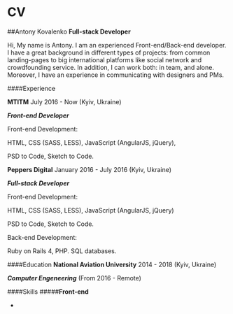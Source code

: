 # CV
##Antony Kovalenko
**Full-stack Developer**

Hi, My name is Antony. I am an experienced Front-end/Back-end developer. I have a great background in different types of projects: from common landing-pages to big international platforms like social network and crowdfounding service. In addition, I can work both: in team, and alone. Moreover, I have an experience in communicating with designers and PMs.

####Experience

**MTITM** July 2016 - Now (Kyiv, Ukraine)

_**Front-end Developer**_

Front-end Development:

HTML, CSS (SASS, LESS), JavaScript (AngularJS, jQuery),

PSD to Code, Sketch to Code.

**Peppers Digital** January 2016 - July 2016 (Kyiv, Ukraine)

_**Full-stack Developer**_

Front-end Development:

HTML, CSS (SASS, LESS), JavaScript (AngularJS, jQuery)

PSD to Code, Sketch to Code.

Back-end Development:

Ruby on Rails 4, PHP. SQL databases.


####Education
**National Aviation University** 2014 - 2018 (Kyiv, Ukraine)

_**Computer Engeneering**_ (From 2016 - Remote)

####Skills
#####**Front-end**

- 
